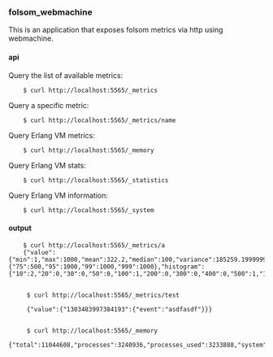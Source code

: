 ### folsom_webmachine

This is an application that exposes folsom metrics via http using webmachine.


#### api

Query the list of available metrics:

        $ curl http://localhost:5565/_metrics

Query a specific metric:
        
        $ curl http://localhost:5565/_metrics/name

Query Erlang VM metrics:
        
        $ curl http://localhost:5565/_memory

Query Erlang VM stats:
        
        $ curl http://localhost:5565/_statistics

Query Erlang VM information:

        $ curl http://localhost:5565/_system       

#### output

        $ curl http://localhost:5565/_metrics/a
        {"value":{"min":1,"max":1000,"mean":322.2,"median":100,"variance":185259.19999999998,"standard_deviation":430.4174717643325,"skewness":1.2670136514902162,"kurtosis":-1.2908313302242205,"percentile":{"75":500,"95":1000,"99":1000,"999":1000},"histogram":{"10":2,"20":0,"30":0,"50":0,"100":1,"200":0,"300":0,"400":0,"500":1,"1000":1,"99999999999999":0}}}      
        
         
         $ curl http://localhost:5565/_metrics/test
         
         {"value":{"1303483997384193":{"event":"asdfasdf"}}}
         
         
         $ curl http://localhost:5565/_memory
         {"total":11044608,"processes":3240936,"processes_used":3233888,"system":7803672,"atom":532137,"atom_used":524918,"binary":696984,"code":4358030,"ets":385192}